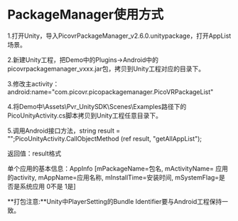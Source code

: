 # PackageManager使用方式

1.打开Unity，导入PicovrPackageManager_v2.6.0.unitypackage，打开AppList场景。

2.新建Unity工程，把Demo中的Plugins->Android中的picovrpackagemanager_vxxx.jar包，拷贝到Unity工程对应的目录下。

3.修改主activity：android:name="com.picovr.picopackagemanager.PicoVRPackageList"

4.将Demo中\Assets\Pvr_UnitySDK\Scenes\Examples路径下的PicoUnityActivity.cs脚本拷贝到Unity工程任意目录下。

5.调用Android接口方法，string result = "";PicoUnityActivity.CallObjectMethod <string>(ref result, "getAllAppList");

返回值：result格式

单个应用的基本信息：AppInfo [mPackageName=包名, mActivityName= 应用的activity, mAppName=应用名称, mInstallTime=安装时间, mSystemFlag=是否是系统应用 0不是 1是]

**打包注意:**Unity中PlayerSetting的Bundle Identifier要与Android工程保持一致。
